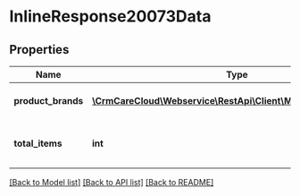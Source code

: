 # InlineResponse20073Data

## Properties
Name | Type | Description | Notes
------------ | ------------- | ------------- | -------------
**product_brands** | [**\CrmCareCloud\Webservice\RestApi\Client\Model\ProductBrand[]**](ProductBrand.md) | List of all product brands | [optional] 
**total_items** | **int** | Count of all found product brands | [optional] 

[[Back to Model list]](../../README.md#documentation-for-models) [[Back to API list]](../../README.md#documentation-for-api-endpoints) [[Back to README]](../../README.md)


